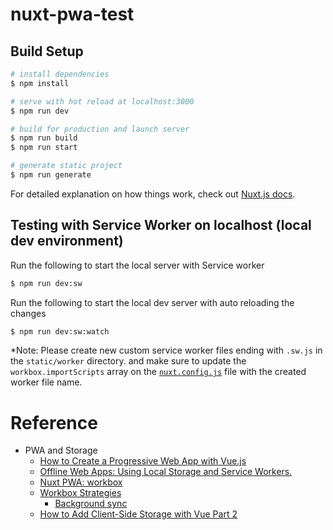 # nuxt-pwa-test

## Build Setup

```bash
# install dependencies
$ npm install

# serve with hot reload at localhost:3000
$ npm run dev

# build for production and launch server
$ npm run build
$ npm run start

# generate static project
$ npm run generate
```

For detailed explanation on how things work, check out [Nuxt.js docs](https://nuxtjs.org).

## Testing with Service Worker on localhost (local dev environment)

Run the following to start the local server with Service worker

```bash
$ npm run dev:sw
```
Run the following to start the local dev server with auto reloading the changes

```bash
$ npm run dev:sw:watch
```

*Note: 
Please create new custom service worker files ending with `.sw.js` in the `static/worker` directory.
and make sure to update the `workbox.importScripts` array on the [`nuxt.config.js`](#nuxt.config.js) file with the created worker file name.

# Reference

- PWA and Storage
    - [How to Create a Progressive Web App with Vue.js](https://javascript.plainenglish.io/how-to-create-a-progressive-web-app-with-vue-js-7086cbf87a43)
    - [Offline Web Apps: Using Local Storage and Service Workers.](https://medium.com/@onejohi/offline-web-apps-using-local-storage-and-service-workers-5d40467117b9)
    - [Nuxt PWA: workbox](https://pwa.nuxtjs.org/workbox)
    - [Workbox Strategies](https://developers.google.com/web/tools/workbox/modules/workbox-strategies)
        - [Background sync](https://developers.google.com/web/tools/workbox/modules/workbox-background-sync)
    - [How to Add Client-Side Storage with Vue Part 2](https://medium.com/@mntlmaxi/make-your-vue-app-last-with-indexeddb-66f02708830e)
